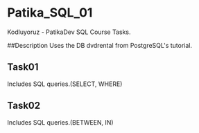 # Patika_SQL_01
Kodluyoruz - PatikaDev SQL Course Tasks.

##Description
Uses the DB dvdrental from PostgreSQL's tutorial.

## Task01
Includes SQL queries.(SELECT, WHERE)

## Task02
Includes SQL queries.(BETWEEN, IN)
